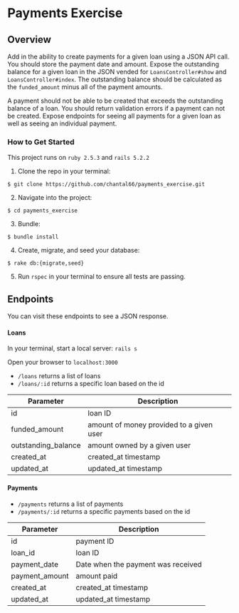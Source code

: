 # Payments Exercise

## Overview

Add in the ability to create payments for a given loan using a JSON API call. You should store the payment date and amount. Expose the outstanding balance for a given loan in the JSON vended for `LoansController#show` and `LoansController#index`. The outstanding balance should be calculated as the `funded_amount` minus all of the payment amounts.

A payment should not be able to be created that exceeds the outstanding balance of a loan. You should return validation errors if a payment can not be created. Expose endpoints for seeing all payments for a given loan as well as seeing an individual payment.

### How to Get Started

 This project runs on `ruby 2.5.3` and `rails 5.2.2`
 
1. Clone the repo in your terminal:
 ```
 $ git clone https://github.com/chantal66/payments_exercise.git
 ```
2. Navigate into the project: 
```
$ cd payments_exercise
```

3. Bundle:
``` 
$ bundle install
```
4. Create, migrate, and seed your database: 
``` 
$ rake db:{migrate,seed}
```

5. Run `rspec` in your terminal to ensure all tests are passing.

## Endpoints
You can visit these endpoints to see a JSON response.

#### Loans

In your terminal, start a local server: `rails s`

Open your browser to `localhost:3000`

- `/loans` returns a list of loans
- `/loans/:id` returns a specific loan based on the id

| Parameter | Description |
| --- | --- |
| id | loan ID |
| funded_amount | amount of money provided to a given user |
| outstanding_balance | amount owned by a given user |
| created_at | created_at timestamp |
| updated_at | updated_at timestamp |

#### Payments

- `/payments` returns a list of payments
- `/payments/:id` returns a specific payments based on the id

| Parameter | Description |
| --- | --- |
| id | payment ID |
| loan_id | loan ID |
| payment_date | Date when the payment was received |
| payment_amount | amount paid |
| created_at | created_at timestamp |
| updated_at | updated_at timestamp |